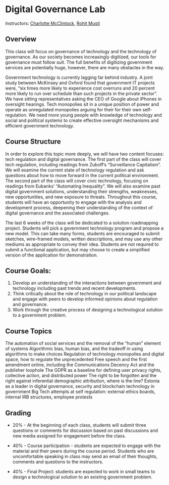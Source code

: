 # Digital Governance Lab

Instructors: [Charlotte McClintock](https://charlottemcclintock.github.io/), [Rohit Musti](https://rohitmusti.dev/)

## Overview

This class will focus on governance of technology and the technology of governance. As our society becomes increasingly digitized, our tools for governance must follow suit. The full benefits of digitizing government services are potentially huge, however, there are many obstacles in the way. 

Government technology is currently lagging far behind industry. A joint study between McKinsey and Oxford found that government IT projects were, “six times more likely to experience cost overruns and 20 percent more likely to run over schedule than such projects in the private sector”. We have sitting representatives asking the CEO of Google about iPhones in oversight hearings. Tech monopolies sit in a unique position of power and operate as unregulated monopolies arguing for their for their own self-regulation. We need more young people with knowledge of technology and social and political systems to create effective oversight mechanisms and efficient government technology. 

## Course Structure

In order to explore this topic more deeply, we will have two content focuses: tech regulation and digital governance. The first part of the class will cover tech regulation, including readings from Zuboff’s “Surveillance Capitalism”.  We will examine the current state of technology regulation and ask questions about how to move forward in the current political environment. The second part of the class will cover civic technology, focusing on readings from Eubanks’ “Automating Inequality”.  We will also examine past digital government solutions, understanding their strengths, weaknesses, new opportunities, and new exposure to threats. Throughout this course, students will have an opportunity to engage with the analysis and development process, deepening their understanding of the context of digital governance and the associated challenges. 

The last 6 weeks of the class will be dedicated to a solution roadmapping project. Students will pick a government technology program and propose a new model. This can take many forms, students are encouraged to submit sketches, wire-framed models, written descriptions, and may use any other mediums as appropriate to convey their idea. Students are not required to submit a functional application, but may choose to create a simplified version of the application for demonstration. 

## Course Goals:

1. Develop an understanding of the interactions between government and technology including past trends and recent developments. 
1. Think critically about the role of technology in our political landscape and engage with peers to develop informed opinions about regulation and governance. 
1. Work through the creative process of designing a technological solution to a government problem.


## Course Topics

The automation of social services and the removal of the “human” element of systems
Algorithmic bias, human bias, and the tradeoff in using algorithms to make choices
Regulation of technology monopolies and digital space, how to regulate the unprecedented 
Free speech and the first amendment online, including the Communications Decency Act and the publisher loophole
The GDPR as a baseline for defining user privacy rights, collective action, and distributed power
The right to be forgotten and the right against inferential demographic attribution, where is the line?
Estonia as a leader in digital governance, security and blockchain technology in government
Big Tech attempts at self regulation: external ethics boards, internal IRB structures, employee protests

## Grading

- 20% - At the beginning of each class, students will submit three questions or comments  for discussion based on past discussions and new media assigned for engagement before the class.

- 40% - Course participation - students are expected to engage with the material and their peers during the course period. Students who are uncomfortable speaking in class may send an email of their thoughts, comments and questions to the instructors. 

- 40% - Final Project: students are expected to work in small teams to design a technological solution to an existing government problem. 




 

